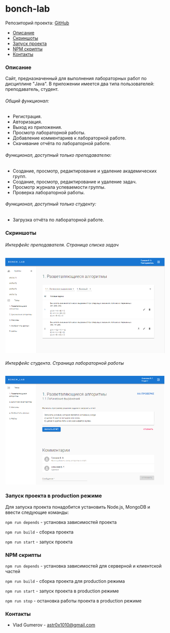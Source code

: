 # bonch-lab

Репозиторий проекта: [GitHub](https://github.com/AstR0x/bonch-lab)

- [Описание](#Описание)
- [Скриншоты](#Скриншоты)  
- [Запуск проекта](#Запуск-проекта)
- [NPM скрипты](#NPM-скрипты)
- [Контакты](#Контакты)

### Описание

Сайт, предназначенный для выполнения лабораторных работ по дисциплине "Java".
В приложении имеется два типа пользователей: преподаватель, студент.

###### Общий функционал:
* Регистрация.
* Авторизация.
* Выход из приложения.
* Просмотр лабораторной работы.
* Добавление комментариев к лабораторной работе.
* Скачивание отчёта по лабораторной работе.

###### Функционал, доступный только преподавателю:
* Создание, просмотр, редактирование и удаление академических групп.
* Создание, просмотр, редактирование и удаление задач.
* Просмотр журнала успеваемости группы.
* Проверка лабораторной работы.

###### Функционал, доступный только студенту:
* Загрузка отчёта по лабораторной работе.

### Скриншоты

###### Интерфейс преподавателя. Страница списка задач
![screenshot](https://github.com/AstR0x/astr0x.github.io/blob/master/screenshots/bonch-lab/tasks.png)

###### Интерфейс студента. Страница лабораторной работы
![screenshot](https://github.com/AstR0x/astr0x.github.io/blob/master/screenshots/bonch-lab/lab.png)

### Запуск проекта в production режиме
Для запуска проекта понадобится установить Node.js, MongoDB
и ввести следующие команды:

```npm run depends``` - установка зависимостей проекта 

```npm run build``` - сборка проекта

```npm run start``` - запуск проекта

### NPM скрипты

```npm run depends``` - установка зависимостей для серверной и клиентской частей

```npm run build``` - сборка проекта для production режима

```npm run start``` - запуск проекта в production режиме

```npm run stop```  - остановка работы проекта в production режиме


### Контакты

- Vlad Gumerov - astr0x1010@gmail.com

